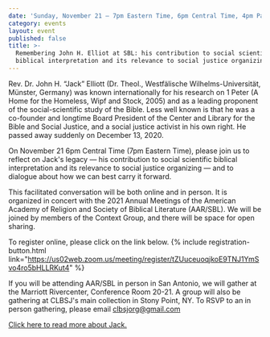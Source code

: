 ```yaml
---
date: 'Sunday, November 21 — 7pm Eastern Time, 6pm Central Time, 4pm Pacific Time'
category: events
layout: event
published: false
title: >-
  Remembering John H. Elliot at SBL: his contribution to social scientific
  biblical interpretation and its relevance to social justice organizing
---
```

Rev. Dr. John H. “Jack” Elliott (Dr. Theol., Westfälische Wilhelms-Universität, Münster, Germany) was known internationally for his research on 1 Peter (A Home for the Homeless, Wipf and Stock, 2005) and as a leading proponent of the social-scientific study of the Bible. Less well known is that he was a co-founder and longtime Board President of the Center and Library for the Bible and Social Justice, and a social justice activist in his own right. He passed away suddenly on December 13, 2020.

On November 21 6pm Central Time (7pm Eastern Time), please join us to reflect on Jack's legacy —  his contribution to social scientific biblical interpretation and its relevance to social justice organizing — and to dialogue about how we can best carry it forward.

This facilitated conversation will be both online and in person. It is organized in concert with the 2021 Annual Meetings of the American Academy of Religion and Society of Biblical Literature (AAR/SBL). We will be joined by members of the Context Group, and there will be space for open sharing. 

To register online, please click on the link below.
{% include registration-button.html link="https://us02web.zoom.us/meeting/register/tZUuceuoqjkoE9TNJ1YmSvo4ro5bHLLRKut4" %}

If you will be attending AAR/SBL in person in San Antonio, we will gather at the Marriott Rivercenter, Conference Room 20-21. A group will also be gathering at CLBSJ's main collection in Stony Point, NY. To RSVP to an in person gathering, please email clbsjorg@gmail.com

[Click here to read more about Jack.](https://clbsj.org/about/leadership/john-h-elliott/ )

